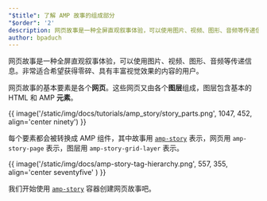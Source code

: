 ```yaml
---
"$title": 了解 AMP 故事的组成部分
"$order": '2'
description: 网页故事是一种全屏直观叙事体验，可以使用图片、视频、图形、音频等传递信息。非常适合…
author: bpaduch
---
```


网页故事是一种全屏直观叙事体验，可以使用图片、视频、图形、音频等传递信息。非常适合希望获得零碎、具有丰富视觉效果的内容的用户。

网页故事的基本要素是各个**网页**。这些网页又由各个**图层**组成，图层包含基本的 HTML 和 AMP **元素**。

{{ image('/static/img/docs/tutorials/amp_story/story_parts.png', 1047, 452, align='center ninety') }}

每个要素都会被转换成 AMP 组件，其中故事用 [`amp-story`](../../../../documentation/components/reference/amp-story.md) 表示，网页用 `amp-story-page` 表示，图层用 `amp-story-grid-layer` 表示。

{{ image('/static/img/docs/amp-story-tag-hierarchy.png', 557, 355, align='center seventyfive' ) }}

我们开始使用 [`amp-story`](../../../../documentation/components/reference/amp-story.md) 容器创建网页故事吧。
